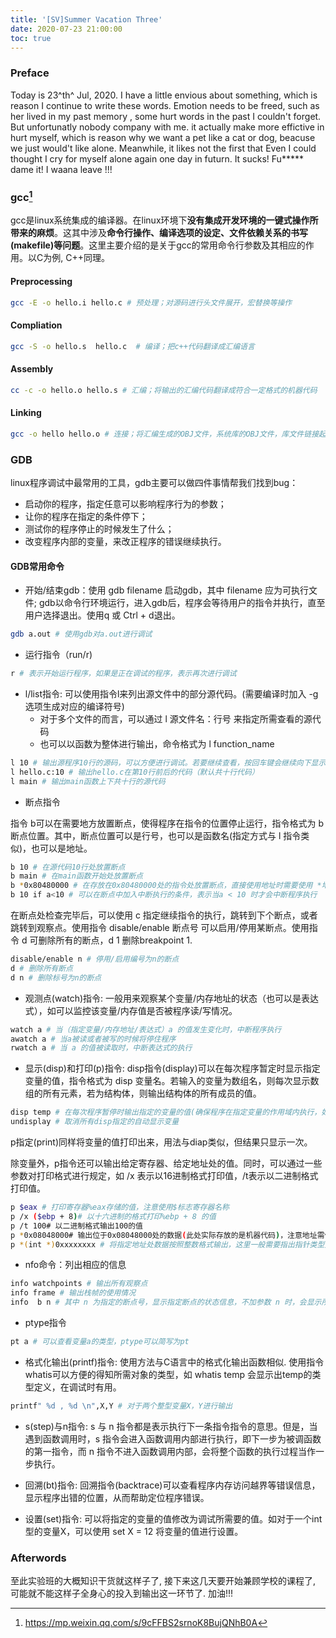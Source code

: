 ```yaml
---
title: '[SV]Summer Vacation Three'
date: 2020-07-23 21:00:00
toc: true
---
```


### Preface

Today is 23^th^ Jul, 2020. I have a little envious about something, which is reason I continue to write these words. Emotion needs to be freed, such as her lived in my past memory , some hurt words in the past I couldn't forget. But unfortunatly nobody company with me. it actually make more effictive in hurt myself, which is reason why we want a pet like a cat or dog, beacuse we just would't like alone. Meanwhile, it likes not the first that  Even I could thought I cry for myself alone again one day in futurn. It sucks! Fu\*\*\*\*\* dame it! I waana leave !!!

### gcc[^1]

gcc是linux系统集成的编译器。在linux环境下**没有集成开发环境的一键式操作所带来的麻烦**。这其中涉及**命令行操作、编译选项的设定、文件依赖关系的书写(makefile)等问题**。这里主要介绍的是关于gcc的常用命令行参数及其相应的作用。以C为例, C++同理。

#### Preprocessing

```bash
gcc -E -o hello.i hello.c # 预处理；对源码进行头文件展开，宏替换等操作
```

#### Compliation

```bash
gcc -S -o hello.s  hello.c  # 编译；把c++代码翻译成汇编语言
```
#### Assembly



```bash
cc -c -o hello.o hello.s # 汇编；将输出的汇编代码翻译成符合一定格式的机器代码
```

#### Linking

```bash
gcc -o hello hello.o # 连接；将汇编生成的OBJ文件，系统库的OBJ文件，库文件链接起来，最终生成可以在特定平台运行的可执行程序
```

### GDB

linux程序调试中最常用的工具，gdb主要可以做四件事情帮我们找到bug：
+ 启动你的程序，指定任意可以影响程序行为的参数；
+ 让你的程序在指定的条件停下；
+ 测试你的程序停止的时候发生了什么；
+ 改变程序内部的变量，来改正程序的错误继续执行。


#### GDB常用命令

+ 开始/结束gdb：使用 gdb filename 启动gdb，其中 filename 应为可执行文件;  gdb以命令行环境运行，进入gdb后，程序会等待用户的指令并执行，直至用户选择退出。使用q 或 Ctrl + d退出。

```bash
gdb a.out # 使用gdb对a.out进行调试　　
```
+ 运行指令（run/r)

```bash
r # 表示开始运行程序，如果是正在调试的程序，表示再次进行调试
```
+ l/list指令: 可以使用指令l来列出源文件中的部分源代码。(需要编译时加入 -g 选项生成对应的编译符号)
  + 对于多个文件的而言，可以通过 l 源文件名：行号 来指定所需查看的源代码
  + 也可以以函数为整体进行输出，命令格式为 l function_name

```bash
l 10 # 输出源程序10行的源码，可以方便进行调试。若要继续查看，按回车键会继续向下显示。
l hello.c:10 # 输出hello.c在第10行前后的代码（默认共十行代码）
l main # 输出main函数上下共十行的源代码
```
+ 断点指令

指令 b可以在需要地方放置断点，使得程序在指令的位置停止运行，指令格式为 b 断点位置。其中，断点位置可以是行号，也可以是函数名(指定方式与 l 指令类似)，也可以是地址。

```bash
b 10 # 在源代码10行处放置断点　　
b main # 在main函数开始处放置断点　　
b *0x80480000 # 在存放在0x80480000处的指令处放置断点，直接使用地址时需要使用 *地址 的格式 　　
b 10 if a<10 # 可以在断点中加入中断执行的条件，表示当a < 10 时才会中断程序执行
```

在断点处检查完毕后，可以使用 c 指定继续指令的执行，跳转到下个断点，或者跳转到观察点。使用指令 disable/enable 断点号 可以启用/停用某断点。使用指令 d 可删除所有的断点，d 1 删除breakpoint 1.

```bash
disable/enable n # 停用/启用编号为n的断点
d # 删除所有断点
d n # 删除标号为n的断点
```
+ 观测点(watch)指令: 一般用来观察某个变量/内存地址的状态（也可以是表达式），如可以监控该变量/内存值是否被程序读/写情况。

```bash
watch a # 当（指定变量/内存地址/表达式）a 的值发生变化时，中断程序执行　　
awatch a # 当a被读或者被写的时候将停住程序
rwatch a # 当 a 的值被读取时，中断表达式的执行
```
+ 显示(disp)和打印(p)指令: disp指令(display)可以在每次程序暂定时显示指定变量的值，指令格式为 disp 变量名。若输入的变量为数组名，则每次显示数组的所有元素，若为结构体，则输出结构体的所有成员的值。

```bash
disp temp # 在每次程序暂停时输出指定的变量的值(确保程序在指定变量的作用域内执行，如某个在特定函数中的局部变量在程序进入该函数执行之前是无法被显示的)　　
undisplay # 取消所有disp指定的自动显示变量
```

p指定(print)同样将变量的值打印出来，用法与diap类似，但结果只显示一次。

除变量外，p指令还可以输出给定寄存器、给定地址处的值。同时，可以通过一些参数对打印格式进行规定，如 /x 表示以16进制格式打印值，/t表示以二进制格式打印值。

```bash
p $eax # 打印寄存器%eax存储的值，注意使用$标志寄存器名称　　
p /x ($ebp + 8)# 以十六进制的格式打印%ebp + 8 的值　　
p /t 100# 以二进制格式输出100的值　　
p *0x08048000# 输出位于0x08048000处的数据(此处实际存放的是机器代码)，注意地址需使用 * 标志，否则会被默认为常数　　
p *(int *)0xxxxxxxx # 将指定地址处数据按照整数格式输出，这里一般需要指出指针类型方便gdb解释数据
```
+ nfo命令：列出相应的信息

```bash
info watchpoints # 输出所有观察点　　
info frame # 输出栈帧的使用情况　　
info  b n # 其中 n 为指定的断点号，显示指定断点的状态信息，不加参数 n 时，会显示所有的断点的信息
```
+ ptype指令

```bash
pt a # 可以查看变量a的类型，ptype可以简写为pt
```
+ 格式化输出(printf)指令: 使用方法与C语言中的格式化输出函数相似. 使用指令whatis可以方便的得知所需对象的类型，如 whatis temp 会显示出temp的类型定义，在调试时有用。

```bash
printf" %d , %d \n",X,Y # 对于两个整型变量X，Y进行输出
```
+ s(step)与n指令: s 与 n 指令都是表示执行下一条指令指令的意思。但是，当遇到函数调用时，s 指令会进入函数调用内部进行执行，即下一步为被调函数的第一指令，而 n 指令不进入函数调用内部，会将整个函数的执行过程当作一步执行。

+ 回溯(bt)指令: 回溯指令(backtrace)可以查看程序内存访问越界等错误信息，显示程序出错的位置，从而帮助定位程序错误。

+ 设置(set)指令: 可以将指定的变量的值修改为调试所需要的值。如对于一个int型的变量X，可以使用 set X = 12 将变量的值进行设置。



### Afterwords

至此实验班的大概知识干货就这样子了, 接下来这几天要开始兼顾学校的课程了, 可能就不能这样子全身心的投入到输出这一环节了. 加油!!!





[^1]:https://mp.weixin.qq.com/s/9cFFBS2srnoK8BujQNhB0A